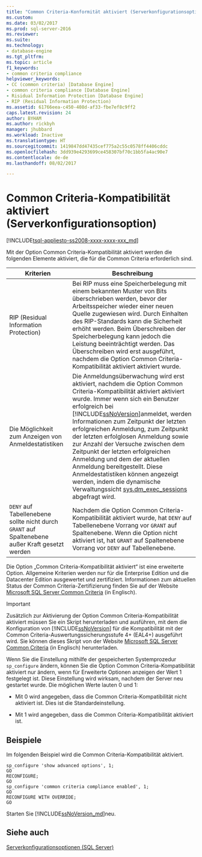 ```yaml
---
title: "Common Criteria-Konformität aktiviert (Serverkonfigurationsoption) | Microsoft-Dokumentation"
ms.custom: 
ms.date: 03/02/2017
ms.prod: sql-server-2016
ms.reviewer: 
ms.suite: 
ms.technology:
- database-engine
ms.tgt_pltfrm: 
ms.topic: article
f1_keywords:
- common criteria compliance
helpviewer_keywords:
- CC (common criteria) [Database Engine]
- common criteria compliance [Database Engine]
- Risidual Information Protection [Database Engine]
- RIP (Residual Information Protection)
ms.assetid: 61766eea-c450-408d-af33-fbe7ef8c9ff2
caps.latest.revision: 24
author: BYHAM
ms.author: rickbyh
manager: jhubbard
ms.workload: Inactive
ms.translationtype: HT
ms.sourcegitcommit: 1419847dd47435cef775a2c55c0578ff4406cddc
ms.openlocfilehash: 3dd939e4293699ce458307bf70c1bb5fa4ac90e7
ms.contentlocale: de-de
ms.lasthandoff: 08/02/2017

---
```

# <a name="common-criteria-compliance-enabled-server-configuration-option"></a>Common Criteria-Kompatibilität aktiviert (Serverkonfigurationsoption)
[!INCLUDE[tsql-appliesto-ss2008-xxxx-xxxx-xxx_md](../../includes/tsql-appliesto-ss2008-xxxx-xxxx-xxx-md.md)]

  Mit der Option Common Criteria-Kompatibilität aktiviert werden die folgenden Elemente aktiviert, die für die Common Criteria erforderlich sind.  
  
|Kriterien|Beschreibung|  
|--------------|-----------------|  
|RIP (Residual Information Protection)|Bei RIP muss eine Speicherbelegung mit einem bekannten Muster von Bits überschrieben werden, bevor der Arbeitsspeicher wieder einer neuen Quelle zugewiesen wird. Durch Einhalten des RIP-Standards kann die Sicherheit erhöht werden. Beim Überschreiben der Speicherbelegung kann jedoch die Leistung beeinträchtigt werden. Das Überschreiben wird erst ausgeführt, nachdem die Option Common Criteria-Kompatibilität aktiviert aktiviert wurde.|  
|Die Möglichkeit zum Anzeigen von Anmeldestatistiken|Die Anmeldungsüberwachung wird erst aktiviert, nachdem die Option Common Criteria-Kompatibilität aktiviert aktiviert wurde. Immer wenn sich ein Benutzer erfolgreich bei [!INCLUDE[ssNoVersion](../../includes/ssnoversion-md.md)]anmeldet, werden Informationen zum Zeitpunkt der letzten erfolgreichen Anmeldung, zum Zeitpunkt der letzten erfolglosen Anmeldung sowie zur Anzahl der Versuche zwischen dem Zeitpunkt der letzten erfolgreichen Anmeldung und dem der aktuellen Anmeldung bereitgestellt. Diese Anmeldestatistiken können angezeigt werden, indem die dynamische Verwaltungssicht [sys.dm_exec_sessions](../../relational-databases/system-dynamic-management-views/sys-dm-exec-sessions-transact-sql.md) abgefragt wird.|  
|`DENY` auf Tabellenebene sollte nicht durch `GRANT` auf Spaltenebene außer Kraft gesetzt werden|Nachdem die Option Common Criteria-Kompatibilität aktiviert wurde, hat `DENY` auf Tabellenebene Vorrang vor `GRANT` auf Spaltenebene. Wenn die Option nicht aktiviert ist, hat `GRANT` auf Spaltenebene Vorrang vor `DENY` auf Tabellenebene.|  
  
 Die Option „Common Criteria-Kompatibilität aktiviert“ ist eine erweiterte Option. Allgemeine Kriterien werden nur für die Enterprise Edition und die Datacenter Edition ausgewertet und zertifiziert. Informationen zum aktuellen Status der Common Criteria-Zertifizierung finden Sie auf der Website [Microsoft SQL Server Common Criteria](http://go.microsoft.com/fwlink/?LinkId=616319) (in Englisch).  
  
> [!IMPORTANT]  
>  Zusätzlich zur Aktivierung der Option Common Criteria-Kompatibilität aktiviert müssen Sie ein Skript herunterladen und ausführen, mit dem die Konfiguration von [!INCLUDE[ssNoVersion](../../includes/ssnoversion-md.md)] für die Kompatibilität mit der Common Criteria-Auswertungssicherungsstufe 4+ (EAL4+) ausgeführt wird. Sie können dieses Skript von der Website [Microsoft SQL Server Common Criteria](http://go.microsoft.com/fwlink/?LinkId=616319) (in Englisch) herunterladen.  
  
 Wenn Sie die Einstellung mithilfe der gespeicherten Systemprozedur `sp_configure` ändern, können Sie die Option Common Criteria-Kompatibilität aktiviert nur ändern, wenn für Erweiterte Optionen anzeigen der Wert 1 festgelegt ist. Diese Einstellung wird wirksam, nachdem der Server neu gestartet wurde. Die möglichen Werte lauten 0 und 1:  
  
-   Mit 0 wird angegeben, dass die Common Criteria-Kompatibilität nicht aktiviert ist. Dies ist die Standardeinstellung.  
  
-   Mit 1 wird angegeben, dass die Common Criteria-Kompatibilität aktiviert ist.  
  
## <a name="examples"></a>Beispiele  
 Im folgenden Beispiel wird die Common Criteria-Kompatibilität aktiviert.  
  
```  
sp_configure 'show advanced options', 1;  
GO  
RECONFIGURE;  
GO  
sp_configure 'common criteria compliance enabled', 1;  
GO  
RECONFIGURE WITH OVERRIDE; 
GO  
```  

Starten Sie [!INCLUDE[ssNoVersion_md](../../includes/ssnoversion-md.md)]neu.
  
## <a name="see-also"></a>Siehe auch  
 [Serverkonfigurationsoptionen &#40;SQL Server&#41;](../../database-engine/configure-windows/server-configuration-options-sql-server.md)  
  
  


